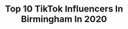 ---
title: Top 10 TikTok Influencers In Birmingham In 2020
description: >-
  Find top TikTok influencers in Birmingham in 2020. Most popular hashtags: #fyp #foryoupage #duet #foryou.
platform: TikTok
hits: 98
text_top: See the most popular TikTok accounts on inBeat.
text_bottom: Our platform has 98 TikTok influencers like this in Birmingham, United Kingdom for you to work with.
profiles:
  - username: "brownin_tee"
    fullname: >-
      Brownin_Tee
    bio: >-
      😎 mama❤ Comedy & dance💃 Birmingham UK💯❤ 💥The Vibe Queen👸🏽43🍭 Come vibe😜
    location: "United Kingdom"
    followers: 11300
    engagement: 3289
    commentsToLikes: 0.617370
    id: ckdnv1dppo1m70j23ynxy3afj
    verified: false
    hashtags: "#shadowbanned, #houseoftiktok, #duet, #dancemom"
  - username: "ashvalmont"
    fullname: >-
      Ash Valmont
    bio: >-
      Birmingham, UK (Occasionally 18+) You look lost, follow me. - Socials here:
    location: "United Kingdom"
    followers: 114000
    engagement: 2152
    commentsToLikes: 0.020066
    id: ckck2ciz1lpow0j23397rgd26
    verified: false
    hashtags: "#duet"
  - username: "88paddy"
    fullname: >-
      Patrick Joseph O'Sul
    bio: >-
      single dad of 3 i’m from Birmingham 💚☘️🇮🇪🟢⚪️🟠🇮🇪☘️💚
    location: "United Kingdom"
    followers: 5339
    engagement: 886
    commentsToLikes: 0.096517
    id: ckacwzfxduvlw0i78t09r18s4
    verified: false
    hashtags: "#foryoupage, #fyp, #over30, #over18only"
  - username: "kobtv"
    fullname: >-
      KOB TV 👑
    bio: >-
      Follow my ig 👆🏾❤️ Let’s get 30k ❤️ Goal: 100k King Of Birmingham Tv 🗣🤴🏾
    location: "United Kingdom"
    followers: 28800
    engagement: 1588
    commentsToLikes: 0.075020
    id: ck8ad9x4v4jox0j78nph1c4zk
    verified: false
    hashtags: "#snapchat, #violation, #viral, #nextstop30k"
  - username: "mi5anthr0pe"
    fullname: >-
      Mi5anthr0pe
    bio: >-
      Birmingham UK Gothboi. Sc/ Gazghull. No under 16, pls.
    location: "United Kingdom"
    followers: 37300
    engagement: 1485
    commentsToLikes: 0.030510
    id: ckbb9kyjvypkf0j23kkrt2z5y
    verified: false
    hashtags: "#support, #edgy, #expression, #alt"
  - username: "javairia_riyaz"
    fullname: >-
      instagram - @itsyagirlj_xo 💕
    bio: >-
      18 Birmingham 📍 HATERS GET BLOCKED 🚫 DONATE 👇
    location: "United Kingdom"
    followers: 187600
    engagement: 1430
    commentsToLikes: 0.034397
    id: ck900ai79a8kx0j78gcbhwni1
    verified: false
    hashtags: "#xzybca, #pak, #afghantiktok, #afghan"
  - username: "lushspabirmingham"
    fullname: >-
      Lush Spa Birmingham
    bio: >-
      All your favourite videos from Lush Spa Birmingham!
    location: "United Kingdom"
    followers: 74300
    engagement: 2195
    commentsToLikes: 0.007444
    id: ck83z4c98xlqb0j78xhg6317x
    verified: false
    hashtags: "#fyp, #lush, #bathbomb, #bath"
  - username: "saskiafield"
    fullname: >-
      saskia
    bio: >-
      Birmingham, UK IG: @saskiafield
    location: "United Kingdom"
    followers: 60200
    engagement: 1793
    commentsToLikes: 0.016718
    id: ckb18r0tvwofp0j23xwu33ser
    verified: false
    hashtags: "#mua, #foryoupage, #fyp, #makeup"
  - username: "tokyotoys.com"
    fullname: >-
      TokyoToys.com
    bio: >-
      -TokyoToys.com (UK)- -WORLDWIDE SHIPPING- -Birmingham B2 4LS- -Glasgow G1 3RB-
    location: "United Kingdom"
    followers: 13800
    engagement: 1612
    commentsToLikes: 0.025347
    id: ck8p1n8ijm4pf0j78rh40up8j
    verified: false
    hashtags: "#banpresto, #animegirl, #japan, #pokemon"
  - username: "lilleyrosegreen"
    fullname: >-
      Lilley Rose Green
    bio: >-
      23🎂 Birmingham 🤪 Engaged 💍
    location: "United Kingdom"
    followers: 7138
    engagement: 1392
    commentsToLikes: 0.029991
    id: ckdnedonsh7b30j23kkhfl3bf
    verified: false
    hashtags: "#fyp, #trend, #aerialhoop, #dance"
---